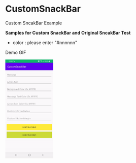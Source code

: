 # CustomSnackBar
Custom SncakBar Example


<b>Samples for Custom SnackBar and Original SncakBar Test</b>


- color : please enter "#nnnnnn" 

Demo GIF

<img src="https://github.com/zinc0214/CustomSnackBar/blob/master/demo.gif" width="30%">
